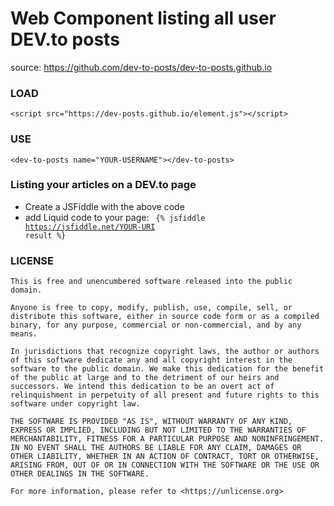 # Web Component listing all user DEV.to posts

source: https://github.com/dev-to-posts/dev-to-posts.github.io

### LOAD

```
<script src="https://dev-posts.github.io/element.js"></script>
```

### USE

```
<dev-to-posts name="YOUR-USERNAME"></dev-to-posts>
```

### Listing your articles on a DEV.to page

* Create a JSFiddle with the above code
* add Liquid code to your page:
    <code>
    {\% jsfiddle https://jsfiddle.net/YOUR-URI result %}
    </code>

### LICENSE

```
This is free and unencumbered software released into the public domain.

Anyone is free to copy, modify, publish, use, compile, sell, or
distribute this software, either in source code form or as a compiled
binary, for any purpose, commercial or non-commercial, and by any
means.

In jurisdictions that recognize copyright laws, the author or authors
of this software dedicate any and all copyright interest in the
software to the public domain. We make this dedication for the benefit
of the public at large and to the detriment of our heirs and
successors. We intend this dedication to be an overt act of
relinquishment in perpetuity of all present and future rights to this
software under copyright law.

THE SOFTWARE IS PROVIDED "AS IS", WITHOUT WARRANTY OF ANY KIND,
EXPRESS OR IMPLIED, INCLUDING BUT NOT LIMITED TO THE WARRANTIES OF
MERCHANTABILITY, FITNESS FOR A PARTICULAR PURPOSE AND NONINFRINGEMENT.
IN NO EVENT SHALL THE AUTHORS BE LIABLE FOR ANY CLAIM, DAMAGES OR
OTHER LIABILITY, WHETHER IN AN ACTION OF CONTRACT, TORT OR OTHERWISE,
ARISING FROM, OUT OF OR IN CONNECTION WITH THE SOFTWARE OR THE USE OR
OTHER DEALINGS IN THE SOFTWARE.

For more information, please refer to <https://unlicense.org>

```